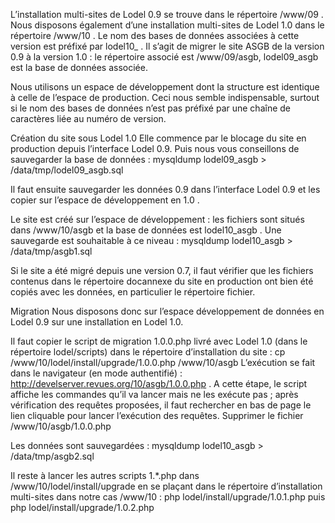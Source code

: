 L’installation multi-sites de Lodel 0.9 se trouve dans le répertoire /www/09 . Nous disposons également d’une installation multi-sites de Lodel 1.0 dans le répertoire /www/10 . Le nom des bases de données associées à cette version est préfixé par lodel10_ .
Il s’agit de migrer le site ASGB de la version 0.9 à la version 1.0 : le répertoire associé est /www/09/asgb, lodel09_asgb est la base de données associée.

Nous utilisons un espace de développement dont la structure est identique à celle de l’espace de production. Ceci nous semble indispensable, surtout si le nom des bases de données n’est pas préfixé par une chaîne de caractères liée au numéro de version.


Création du site sous Lodel 1.0
Elle commence par le blocage du site en production depuis l’interface Lodel 0.9. Puis nous vous conseillons de sauvegarder la base de données : mysqldump  lodel09_asgb  >  /data/tmp/lodel09_asgb.sql

Il faut ensuite sauvegarder les données 0.9 dans l’interface Lodel 0.9 et les copier sur l’espace de développement en 1.0 .

Le site est créé sur l’espace de développement : les fichiers sont situés dans /www/10/asgb et la base de données est lodel10_asgb . Une sauvegarde est souhaitable à ce niveau : mysqldump  lodel10_asgb  >  /data/tmp/asgb1.sql

Si le site a été migré depuis une version 0.7, il faut vérifier que les fichiers contenus dans le répertoire docannexe du site en production ont bien été copiés avec les données, en particulier le répertoire fichier.

Migration
Nous disposons donc sur l’espace développement de données en Lodel 0.9 sur une installation en Lodel 1.0.

Il faut copier le script de migration 1.0.0.php livré avec Lodel 1.0 (dans le répertoire lodel/scripts) dans le répertoire d’installation du site : cp  /www/10/lodel/install/upgrade/1.0.0.php   /www/10/asgb
L’exécution se fait dans le navigateur (en mode authentifié) : http://develserver.revues.org/10/asgb/1.0.0.php . A cette étape, le script affiche les commandes qu’il va lancer mais ne les exécute pas ; après vérification des requêtes proposées, il faut rechercher en bas de page le lien cliquable pour lancer l’exécution des requêtes.
Supprimer le fichier /www/10/asgb/1.0.0.php

Les données sont sauvegardées : mysqldump  lodel10_asgb  >  /data/tmp/asgb2.sql

Il reste à lancer les autres scripts 1.*.php  dans /www/10/lodel/install/upgrade en se plaçant dans le répertoire d’installation multi-sites dans notre cas /www/10 : php  lodel/install/upgrade/1.0.1.php puis php  lodel/install/upgrade/1.0.2.php
